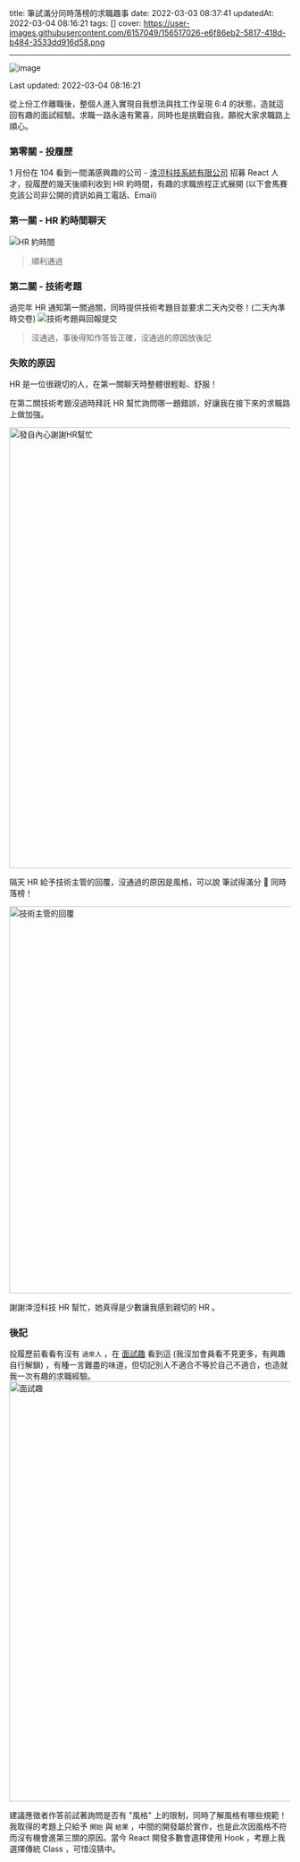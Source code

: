title: 筆試滿分同時落榜的求職趣事
date: 2022-03-03 08:37:41
updatedAt: 2022-03-04 08:16:21
tags: []
cover: https://user-images.githubusercontent.com/6157049/156517026-e6f86eb2-5817-418d-b484-3533dd916d58.png

---
![image](https://user-images.githubusercontent.com/6157049/156517026-e6f86eb2-5817-418d-b484-3533dd916d58.png)

Last updated: 2022-03-04 08:16:21

從上份工作離職後，整個人進入實現自我想法與找工作呈現 6:4 的狀態，造就這回有趣的面試經驗。求職一路永遠有驚喜，同時也是挑戰自我，願祝大家求職路上順心。

<!--more-->

### 第零關 - 投履歷

1 月份在 104 看到一間滿感興趣的公司 - [涬浢科技系統有限公司](https://www.104.com.tw/company/1a2x6bl4y1) 招募 React 人才，投履歷的幾天後順利收到 HR 約時間，有趣的求職旅程正式展開 (以下會馬賽克該公司非公開的資訊如員工電話、Email)

### 第一關 - HR 約時間聊天

![HR 約時間](https://user-images.githubusercontent.com/6157049/156519925-365e3b94-fa0f-40dc-8cef-3c9836b349a8.png)

> 順利通過

### 第二關 - 技術考題

過完年 HR 通知第一關過關，同時提供技術考題目並要求二天內交卷！(二天內準時交卷)
![技術考題與回報提交](https://user-images.githubusercontent.com/6157049/156521819-529a39b4-5cdc-4dd7-9145-6a543510e30f.png)

> 沒通過，事後得知作答皆正確，沒通過的原因放後記

### 失敗的原因

HR 是一位很親切的人，在第一關聊天時整體很輕鬆、舒服！

在第二關技術考題沒過時拜託 HR 幫忙詢問哪一題錯誤，好讓我在接下來的求職路上做加強。

<img width="788" alt="發自內心謝謝HR幫忙" src="https://user-images.githubusercontent.com/6157049/156523444-5047f4fc-94d8-4fe8-8619-fe3ee4bfa78c.png">

隔天 HR 給予技術主管的回覆，沒通過的原因是風格，可以說 筆試得滿分 💯 同時落榜！

<img width="692" alt="技術主管的回覆" src="https://user-images.githubusercontent.com/6157049/156523940-4113c59f-b56b-4c8c-899e-019184ac1623.png">

謝謝涬浢科技 HR 幫忙，她真得是少數讓我感到親切的 HR 。

### 後記

投履歷前看看有沒有 `過來人` ，在 [面試趣](https://interview.tw/c/B9HK) 看到這 (我沒加會員看不見更多，有興趣自行解鎖) ，有種一言難盡的味道，但切記別人不適合不等於自己不適合，也造就我一次有趣的求職經驗。
<img width="751" alt="面試趣" src="https://user-images.githubusercontent.com/6157049/156526546-230c5ca6-1355-4252-897f-ab5f92c3c3e0.png">

建議應徵者作答前試著詢問是否有 "風格" 上的限制，同時了解風格有哪些規範！我取得的考題上只給予 `開始` 與 `結果` ，中間的開發屬於實作，也是此次因風格不符而沒有機會進第三關的原因。當今 React 開發多數會選擇使用 Hook ，考題上我選擇傳統 Class ，可惜沒猜中。